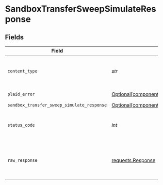 # SandboxTransferSweepSimulateResponse


## Fields

| Field                                                                                                                        | Type                                                                                                                         | Required                                                                                                                     | Description                                                                                                                  |
| ---------------------------------------------------------------------------------------------------------------------------- | ---------------------------------------------------------------------------------------------------------------------------- | ---------------------------------------------------------------------------------------------------------------------------- | ---------------------------------------------------------------------------------------------------------------------------- |
| `content_type`                                                                                                               | *str*                                                                                                                        | :heavy_check_mark:                                                                                                           | HTTP response content type for this operation                                                                                |
| `plaid_error`                                                                                                                | [Optional[components.PlaidError]](../../models/components/plaiderror.md)                                                     | :heavy_minus_sign:                                                                                                           | Error response                                                                                                               |
| `sandbox_transfer_sweep_simulate_response`                                                                                   | [Optional[components.SandboxTransferSweepSimulateResponse]](../../models/components/sandboxtransfersweepsimulateresponse.md) | :heavy_minus_sign:                                                                                                           | OK                                                                                                                           |
| `status_code`                                                                                                                | *int*                                                                                                                        | :heavy_check_mark:                                                                                                           | HTTP response status code for this operation                                                                                 |
| `raw_response`                                                                                                               | [requests.Response](https://requests.readthedocs.io/en/latest/api/#requests.Response)                                        | :heavy_minus_sign:                                                                                                           | Raw HTTP response; suitable for custom response parsing                                                                      |